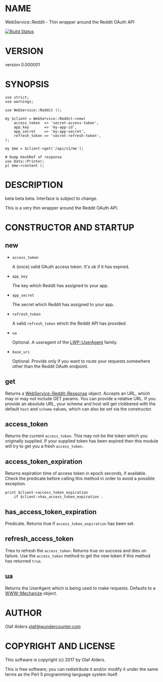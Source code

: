 # NAME

WebService::Reddit - Thin wrapper around the Reddit OAuth API

[![Build Status](https://travis-ci.org/oalders/webservice-reddit.png?branch=master)](https://travis-ci.org/oalders/webservice-reddit)

# VERSION

version 0.000001

# SYNOPSIS

    use strict;
    use warnings;

    use WebService::Reddit ();

    my $client = WebService::Reddit->new(
        access_token  => 'secret-access-token',
        app_key       => 'my-app-id',
        app_secret    => 'my-app-secret',
        refresh_token => 'secret-refresh-token',
    );

    my $me = $client->get('/api/v1/me');

    # Dump HashRef of response
    use Data::Printer;
    p( $me->content );

# DESCRIPTION

beta beta beta.  Interface is subject to change.

This is a very thin wrapper around the Reddit OAuth API.

# CONSTRUCTOR AND STARTUP

## new

- `access_token`

    A (once) valid OAuth access token.  It's ok if it has expired.

- `app_key`

    The key which Reddit has assigned to your app.

- `app_secret`

    The secret which Reddit has assigned to your app.

- `refresh_token`

    A valid `refresh_token` which the Reddit API has provided.

- `ua`

    Optional.  A useragent of the [LWP::UserAgent](https://metacpan.org/pod/LWP::UserAgent) family.

- `base_uri`

    Optional.  Provide only if you want to route your requests somewhere other than
    the Reddit OAuth endpoint.

## get

Returns a [WebService::Reddit::Response](https://metacpan.org/pod/WebService::Reddit::Response) object.  Accepts an URL, which may or
may not include GET params.  You can provide a relative URL.  If you provide an
absolute URL, your scheme and host will get clobbered with the default `host`
and `scheme` values, which can also be set via the constructor.

## access\_token

Returns the current `access_token`.  This may not be the token which you
originally supplied.  If your supplied token has been expired then this module
will try to get you a fresh `access_token`.

## access\_token\_expiration

Returns expiration time of access token in epoch seconds, if available.  Check the predicate before calling this method in order to avoid a possible exception.

    print $client->access_token_expiration
        if $client->has_access_token_expiration .

## has\_access\_token\_expiration

Predicate.  Returns true if `access_token_expiration` has been set.

## refresh\_access\_token

Tries to refresh the `access_token`.  Returns true on success and dies on
failure.  Use the `access_token` method to get the new token if this method
has returned `true`.

## ua

Returns the UserAgent which is being used to make requests.  Defaults to a
[WWW::Mechanize](https://metacpan.org/pod/WWW::Mechanize) object.

# AUTHOR

Olaf Alders <olaf@wundercounter.com>

# COPYRIGHT AND LICENSE

This software is copyright (c) 2017 by Olaf Alders.

This is free software; you can redistribute it and/or modify it under
the same terms as the Perl 5 programming language system itself.

